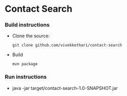 # Contact Search

### Build instructions
  - Clone the source:

        git clone github.com/vivekkothari/contact-search

  - Build

        mvn package

### Run instructions
  - java -jar target/contact-search-1.0-SNAPSHOT.jar